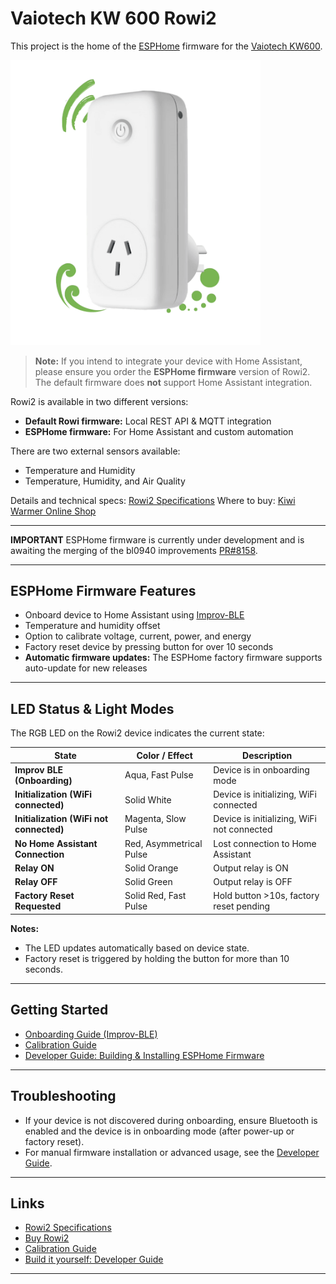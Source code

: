 # Vaiotech KW 600 Rowi2

This project is the home of the [ESPHome][esphome] firmware for the [Vaiotech KW600][vaiotech].

<img src="./docs/rowi2.png" alt="Vaiotech KW600" width="400">

> **Note:**
> If you intend to integrate your device with Home Assistant, please ensure you order the **ESPHome firmware** version of Rowi2. The default firmware does **not** support Home Assistant integration.

Rowi2 is available in two different versions:
- **Default Rowi firmware:** Local REST API & MQTT integration
- **ESPHome firmware:** For Home Assistant and custom automation

There are two external sensors available:
- Temperature and Humidity
- Temperature, Humidity, and Air Quality

Details and technical specs: [Rowi2 Specifications][vaiotech-tech]
Where to buy: [Kiwi Warmer Online Shop][vaiotech-shop]

---

**IMPORTANT**
ESPHome firmware is currently under development and is awaiting the merging of the bl0940 improvements [PR#8158][esphome-pr].

---

## ESPHome Firmware Features

- Onboard device to Home Assistant using [Improv-BLE][onboarding]
- Temperature and humidity offset
- Option to calibrate voltage, current, power, and energy
- Factory reset device by pressing button for over 10 seconds
- **Automatic firmware updates:** The ESPHome factory firmware supports auto-update for new releases

---

## LED Status & Light Modes

The RGB LED on the Rowi2 device indicates the current state:

| State                                 | Color / Effect           | Description                                      |
|----------------------------------------|--------------------------|--------------------------------------------------|
| **Improv BLE (Onboarding)**            | Aqua, Fast Pulse         | Device is in onboarding mode                     |
| **Initialization (WiFi connected)**    | Solid White              | Device is initializing, WiFi connected           |
| **Initialization (WiFi not connected)**| Magenta, Slow Pulse      | Device is initializing, WiFi not connected       |
| **No Home Assistant Connection**       | Red, Asymmetrical Pulse  | Lost connection to Home Assistant                |
| **Relay ON**                           | Solid Orange             | Output relay is ON                               |
| **Relay OFF**                          | Solid Green              | Output relay is OFF                              |
| **Factory Reset Requested**            | Solid Red, Fast Pulse    | Hold button >10s, factory reset pending          |

**Notes:**
- The LED updates automatically based on device state.
- Factory reset is triggered by holding the button for more than 10 seconds.

---

## Getting Started

- [Onboarding Guide (Improv-BLE)][onboarding]
- [Calibration Guide][calibrating]
- [Developer Guide: Building & Installing ESPHome Firmware][building]

---

## Troubleshooting

- If your device is not discovered during onboarding, ensure Bluetooth is enabled and the device is in onboarding mode (after power-up or factory reset).
- For manual firmware installation or advanced usage, see the [Developer Guide][building].

---

## Links

- [Rowi2 Specifications][vaiotech-tech]
- [Buy Rowi2][vaiotech-shop]
- [Calibration Guide][calibrating]
- [Build it yourself: Developer Guide][building]

---

<!-- URL references -->
[esphome]: https://esphome.io
[esphome-pr]: https://github.com/esphome/esphome/pull/8158

[vaiotech]: https://www.vaiotech.co.nz/kiwi-warmer-series/
[vaiotech-tech]: https://www.kiwi-warmer.co.nz/for-developers/
[vaiotech-shop]: https://www.kiwi-warmer.co.nz/shop/

[onboarding]: ./docs/ONBOARDING.md
[building]: ./docs/BUILDING.md
[calibrating]: ./docs/CALIBRATING.md